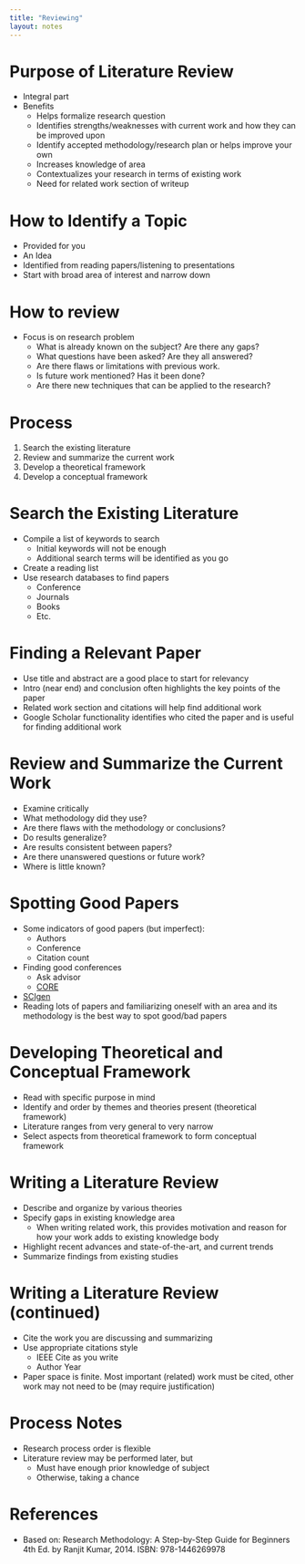 ```yaml
---
title: "Reviewing"
layout: notes
---
```


# Purpose of Literature Review
* Integral part
* Benefits
	* Helps formalize research question
	* Identifies strengths/weaknesses with current work and how they can be improved upon
	* Identify accepted methodology/research plan or helps improve your own
	* Increases knowledge of area
	* Contextualizes your research in terms of existing work
	* Need for related work section of writeup

# How to Identify a Topic
* Provided for you
* An Idea
* Identified from reading papers/listening to presentations
* Start with broad area of interest and narrow down

# How to review
* Focus is on research problem
	* What is already known on the subject?  Are there any gaps?
	* What questions have been asked? Are they all answered?
	* Are there flaws or limitations with previous work.
	* Is future work mentioned?  Has it been done?
	* Are there new techniques that can be applied to the research?

# Process
1. Search the existing literature
2. Review and summarize the current work
3. Develop a theoretical framework
4. Develop a conceptual framework

# Search the Existing Literature
* Compile a list of keywords to search
	* Initial keywords will not be enough
	* Additional search terms will be identified as you go
* Create a reading list
* Use research databases to find papers
	* Conference
	* Journals
	* Books
	* Etc.

# Finding a Relevant Paper
* Use title and abstract are a good place to start for relevancy
* Intro (near end) and conclusion often highlights the key points of the paper
* Related work section and citations will help find additional work
* Google Scholar functionality identifies who cited the paper and is useful for finding additional work

# Review and Summarize the Current Work
* Examine critically
* What methodology did they use?
* Are there flaws with the methodology or conclusions?
* Do results generalize?
* Are results consistent between papers?
* Are there unanswered questions or future work?
* Where is little known?

# Spotting Good Papers
* Some indicators of good papers (but imperfect):
	* Authors
	* Conference
	* Citation count
* Finding good conferences
	* Ask advisor
	* [CORE](https://www.core.edu.au/conference-portal)
* [SCIgen](https://pdos.csail.mit.edu/archive/scigen/#about)
* Reading lots of papers and familiarizing oneself with an area and its methodology is the best way to spot good/bad papers

# Developing Theoretical and Conceptual Framework
* Read with specific purpose in mind
* Identify and order by themes and theories present (theoretical framework)
* Literature ranges from very general to very narrow
* Select aspects from theoretical framework to form conceptual framework

# Writing a Literature Review
* Describe and organize by various theories
* Specify gaps in existing knowledge area	
	* When writing related work, this provides motivation and reason for how your work adds to existing knowledge body
* Highlight recent advances and state-of-the-art, and current trends
* Summarize findings from existing studies

# Writing a Literature Review (continued)
* Cite the work you are discussing and summarizing
* Use appropriate citations style
	* IEEE Cite as you write
	* Author Year
* Paper space is finite.  Most important (related) work must be cited, other work may not need to be (may require justification)

# Process Notes
* Research process order is flexible
* Literature review may be performed later, but
	* Must have enough prior knowledge of subject
	* Otherwise, taking a chance

# References
* Based on: Research Methodology: A Step-by-Step Guide for Beginners  4th Ed. by Ranjit Kumar, 2014. ISBN: 978-1446269978